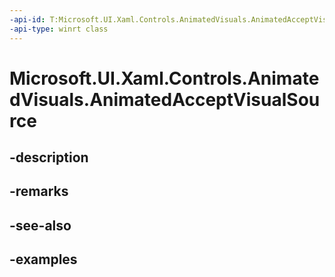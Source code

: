 ```yaml
---
-api-id: T:Microsoft.UI.Xaml.Controls.AnimatedVisuals.AnimatedAcceptVisualSource
-api-type: winrt class
---
```


# Microsoft.UI.Xaml.Controls.AnimatedVisuals.AnimatedAcceptVisualSource

<!--
public sealed class AnimatedAcceptVisualSource : Microsoft.UI.Xaml.Controls.IAnimatedVisualSource2
-->


## -description

## -remarks

## -see-also

## -examples


